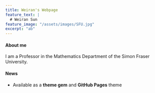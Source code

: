 ```yaml
---
title: Weiran's Webpage
feature_text: |
  # Weiran Sun
feature_image: "/assets/images/SFU.jpg"
excerpt: "ab"
---
```


#### About me

I am a Professor in the Mathematics Department of the Simon Fraser University.

#### News

- Available as a **theme gem** and **GitHub Pages** theme

